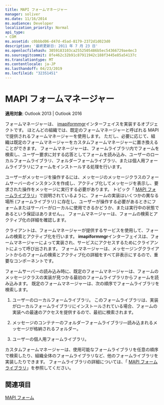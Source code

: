 ```yaml
---
title: MAPI フォームマネージャー
manager: soliver
ms.date: 11/16/2014
ms.audience: Developer
localization_priority: Normal
api_type:
- COM
ms.assetid: c0bbbd06-d47d-45ad-8179-2372d1d023d0
description: '最終更新日: 2011 年 7 月 23 日'
ms.openlocfilehash: 3059183103ca2552505486b5ec54366729ae4ec3
ms.sourcegitcommit: 8fe462c32b91c87911942c188f3445e85a54137c
ms.translationtype: MT
ms.contentlocale: ja-JP
ms.lasthandoff: 04/23/2019
ms.locfileid: "32351451"
---
```

# <a name="mapi-form-manager"></a>MAPI フォームマネージャー

  
  
**適用対象**: Outlook 2013 | Outlook 2016 
  
フォームマネージャーは、 [imapiformmgr](imapiformmgriunknown.md)インターフェイスを実装するオブジェクトです。 ほとんどの組織では、既定のフォームマネージャーと呼ばれる MAPI で提供されるフォームマネージャーを使用します。 ただし、必要に応じて、組織は既定のフォームマネージャーをカスタムフォームマネージャーに置き換えることができます。 フォームマネージャーは、フォームライブラリ内でフォームを検索し、ユーザー要求に対する応答としてフォームを読み込み、ユーザーのローカルフォームライブラリ、フォルダーフォームライブラリ、または個人用フォームライブラリにフォームをインストールする処理を行います。 
  
ユーザーがメッセージを操作するには、メッセージのメッセージクラスのフォームサーバーのインスタンスを作成し、アクティブ化してメッセージを表示し、要求された操作をメッセージに実行する必要があります。 トピック「 [MAPI フォームライブラリ](mapi-form-libraries.md)」で説明されているように、フォームの実装はいくつかの異なる場所 (フォームライブラリ) に存在し、ユーザーが操作する必要があるときにフォームまたはサーバーがローカルに使用できるかどうか、または実行中の状態であるという保証はありません。。 フォームマネージャーは、フォームの検索とアクティブ化の詳細を確認します。
  
クライアントは、フォームマネージャーが提供するサービスを使用して、フォームの検索とアクティブ化を行います。 **imapiformmgr**インターフェイスは、フォームマネージャーによって実装され、サービスにアクセスするためにクライアントによって呼び出されます。 フォームマネージャーは、メッセージングクライアントからのフォームの検索とアクティブ化の詳細をすべて非表示にするので、重要なコンポーネントです。 
  
フォームサーバーの読み込み時に、既定のフォームマネージャーは、フォームのメッセージクラスの実装が見つかる最初のフォームライブラリからフォームを読み込みます。 既定のフォームマネージャーは、次の順序でフォームライブラリを検索します。
  
1. ユーザーのローカルフォームライブラリ。 このフォームライブラリは、実装がローカルフォームライブラリにインストールされている場合、フォームの実装への最速のアクセスを提供するので、最初に検索されます。
    
2. メッセージのコンテナーのフォルダーフォームライブラリ—読み込まれるメッセージが格納されるフォルダー。
    
3. ユーザーの個人用フォームライブラリ。
    
カスタムフォームマネージャーは、使用可能なフォームライブラリを任意の順序で検索したり、組織全体のフォームライブラリなど、他のフォームライブラリを実装したりできます。 フォームライブラリの詳細については、「 [MAPI フォームライブラリ](mapi-form-libraries.md)」を参照してください。 
  
## <a name="see-also"></a>関連項目



[MAPI フォーム](mapi-forms.md)

